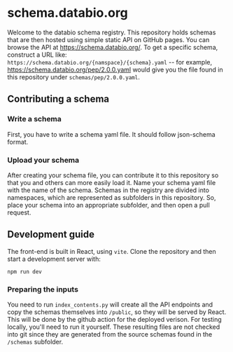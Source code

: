 # schema.databio.org

Welcome to the databio schema registry. This repository holds schemas that are then hosted using simple static API on GitHub pages. You can browse the API 
at https://schema.databio.org/. To get a specific schema, construct a URL like: `https://schema.databio.org/{namspace}/{schema}.yaml` -- for example, https://schema.databio.org/pep/2.0.0.yaml would give you the file found in this repository under `schemas/pep/2.0.0.yaml`.

## Contributing a schema

### Write a schema 

First, you have to write a schema yaml file. It should follow json-schema format.

### Upload your schema

After creating your schema file, you can contribute it to this repository so that you and others can more easily load it.  Name your schema yaml file with the name of the schema. Schemas in the registry are divided into namespaces, which are represented as subfolders in this repository. So, place your schema into an appropriate subfolder, and then open a pull request.

## Development guide

The front-end is built in React, using `vite`. Clone the repository and then start a development server with:

```
npm run dev
```

### Preparing the inputs

You need to run `index_contents.py` will create all the API endpoints and copy the schemas themselves into `/public`, so they will be served by React. This will be done by the github action for the deployed verison. For testing locally, you'll need to run it yourself. These resulting files are not checked into git since they are generated from the source schemas  found in the `/schemas` subfolder.


